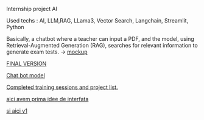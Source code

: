 Internship project AI

Used techs :
AI, LLM,RAG, LLama3, Vector Search, Langchain, Streamlit, Python 

Basically, a chatbot where a teacher can input a PDF, and the model, using Retrieval-Augmented Generation (RAG), searches for relevant information to generate exam tests. ->  [mockup](files/mockup.pdf)

[FINAL VERSION](v2.py)

[Chat bot model](basic.py)



[Completed training sessions and project list.](Training-Soft31-2024.pdf)

[aici avem prima idee de interfata](cute-interface.py)

[si aici v1 ](v1.py)

